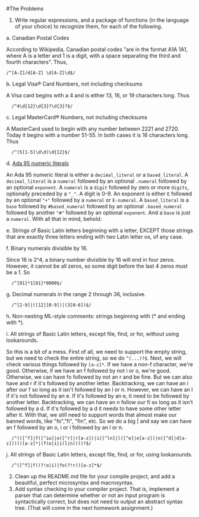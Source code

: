 #The Problems
1. Write regular expressions, and a package of functions (in the language of your choice) to recognize them, for each of the following.

  a. Canadian Postal Codes
  
  According to Wikipedia, Canadian postal codes "are in the format A1A 1A1, where A is a letter and 1 is a digit, with a space separating the third and fourth characters". Thus,
  ```
  /^[A-Z]/d[A-Z] \d[A-Z]\d$/
  ```
  
  b. Legal Visa® Card Numbers, not including checksums

  A Visa card begins with a 4 and is either 13, 16, or 19 characters long. Thus

  ```
    /^4\d{12}\d{3}?\d{3}?$/
  ```
  
  c. Legal MasterCard® Numbers, not including checksums

  A MasterCard used to begin with any number between 2221 and 2720. Today it begins with a number 51-55. In both cases it is 16 characters long. Thus

  ```
    /^(5[1-5]\d\d)\d{12}$/
  ```
  
  d. [Ada 95 numeric literals](http://cui.unige.ch/isi/bnf/Ada95/numeric_literal.html)

  An Ada 95 numeric literal is either a `decimal_literal` or a `based_literal`. A `decimal_literal` is a `numeral` followed by an optional `.numeral` followed by an optional `exponent`. A `numeral` is a `digit` followed by zero or more `digits`, optionally preceded by a `"_"`. A digit is 0-9. An exponent is either `E` followed by an optional `"+"` followed by a `numeral` or `E-numeral`. A `based_literal` is a `base` followed by `#based_numeral` followed by an optional `.based_numeral` followed by another `"#"` followed by an optional `exponent`. And a `base` is just a `numeral`. With all that in mind, behold:
  
  e. Strings of Basic Latin letters beginning with a letter, EXCEPT those strings that are exactly three letters ending with two Latin letter os, of any case.
  
  f. Binary numerals divisible by 16.

  Since 16 is 2^4, a binary number divisible by 16 will end in four zeros. However, it cannot be all zeros, so some digit before the last 4 zeros must be a 1. So

  ```
    /^[01]*1[01]*0000$/
  ```
  
  g. Decimal numerals in the range 2 through 36, inclusive.

  ```
    /^[2-9]|([12][0-9])|(3[0-6])$/
  ```
  
  h. Non-nesting ML-style comments: strings beginning with (* and ending with *).
  
  i. All strings of Basic Latin letters, except file, find, or for, without using lookarounds.

  So this is a bit of a mess. First of all, we need to support the empty string, but we need to check the entire string, so we do `^(...)?$`. Next, we will check various things followed by `[a-z]*`. If we have a non-f character, we're good. Otherwise, if we have an f followed by not i or o, we're good. Otherwise, we can have fo followed by not an r and be fine. But we can also have and r if it's followed by another letter. Backtracking, we can have an i after our f so long as it isn't followed by an l or n. However, we can have an l if it's not followed by an e. If it's followed by an e, it need to be followed by another letter. Backtracking, we can have an n follow our fi so long as it isn't followed by a d. If it's followed by a d it needs to have some other letter after it. With that, we still need to support words that almost make our banned words, like "fo","fi", "fin", etc. So we do a big | and say we can have an f followed by an o, i or i followed by an l or n.

  ```
    /^(([^f]|f([^io]|o([^r]|r[a-z])|i([^ln]|l([^e]|e[a-z])|n([^d]|d[a-z]))))[a-z]*|(f(o|i|i(l|n))))?$/

  ```
  
  j. All strings of Basic Latin letters, except file, find, or for, using lookarounds.
  ```
    /^([^f]|f((?!o|i)|fo(?!r))[a-z]*$/
  ```
2. Clean up the README.md file for your compile project, and add a beautiful, perfect microsyntax and macrosyntax.
3. Add syntax checking to your compiler project. That is, implement a parser that can determine whether or not an input program is syntactically correct, but does not need to output an abstract syntax tree. (That will come in the next homework assignment.)